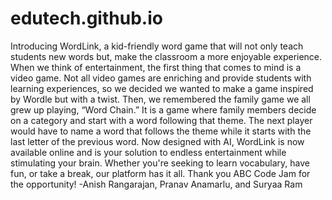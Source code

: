 # edutech.github.io

Introducing WordLink, a kid-friendly word game that will not only teach students new words but, make the classroom a more enjoyable experience. When we think of entertainment, the first thing that comes to mind is a video game. Not all video games are enriching and provide students with learning experiences, so we decided we wanted to make a game inspired by Wordle but with a twist. Then, we remembered the family game we all grew up playing, “Word Chain.” It is a game where family members decide on a category and start with a word following that theme. The next player would have to name a word that follows the theme while it starts with the last letter of the previous word. Now designed with AI, WordLink is now available online and is your solution to endless entertainment while stimulating your brain. Whether you're seeking to learn vocabulary, have fun, or take a break, our platform has it all. Thank you ABC Code Jam for the opportunity! -Anish Rangarajan, Pranav Anamarlu, and Suryaa Ram

